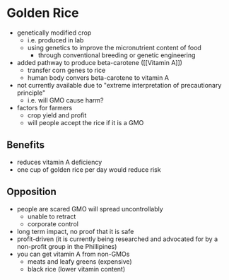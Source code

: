 # Golden Rice
- genetically modified crop
	- i.e. produced in lab
	- using genetics to improve the micronutrient content of food
		- through conventional breeding or genetic engineering
- added pathway to produce beta-carotene ([[Vitamin A]])
	- transfer corn genes to rice
	- human body convers beta-carotene to vitamin A
- not currently available due to "extreme interpretation of precautionary principle"
	- i.e. will GMO cause harm?
- factors for farmers
	- crop yield and profit
	- will people accept the rice if it is a GMO
## Benefits
- reduces vitamin A deficiency
- one cup of golden rice per day would reduce risk
## Opposition
- people are scared GMO will spread uncontrollably
	- unable to retract
	- corporate control
- long term impact, no proof that it is safe
- profit-driven (it is currently being researched and advocated for by a non-profit group in the Phillipines)
- you can get vitamin A from non-GMOs
	- meats and leafy greens (expensive)
	- black rice (lower vitamin content)